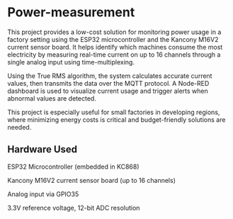 # Power-measurement
This project provides a low-cost solution for monitoring power usage in a factory setting using the ESP32 microcontroller and the Kancony M16V2 current sensor board. It helps identify which machines consume the most electricity by measuring real-time current on up to 16 channels through a single analog input using time-multiplexing.

Using the True RMS algorithm, the system calculates accurate current values, then transmits the data over the MQTT protocol. A Node-RED dashboard is used to visualize current usage and trigger alerts when abnormal values are detected.

This project is especially useful for small factories in developing regions, where minimizing energy costs is critical and budget-friendly solutions are needed.

## Hardware Used
ESP32 Microcontroller (embedded in KC868)

Kancony M16V2 current sensor board (up to 16 channels)

Analog input via GPIO35

3.3V reference voltage, 12-bit ADC resolution


